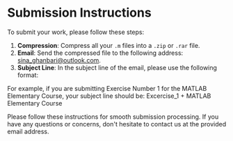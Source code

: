 # Submission Instructions

To submit your work, please follow these steps:

1. **Compression**: Compress all your `.m` files into a `.zip` or `.rar` file.
2. **Email**: Send the compressed file to the following address: [sina_ghanbari@outlook.com](mailto:sina_ghanbari@outlook.com).
3. **Subject Line**: In the subject line of the email, please use the following format:


For example, if you are submitting Exercise Number 1 for the MATLAB Elementary Course, your subject line should be:
Excercise_1 + MATLAB Elementary Course

Please follow these instructions for smooth submission processing. If you have any questions or concerns, don't hesitate to contact us at the provided email address.
